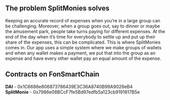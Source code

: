 

## The problem SplitMonies solves

Keeping an accurate record of expenses when you’re in a large group can be challenging. Moreover, when a group goes out, say to dinner or maybe the amusement park, people take turns paying for different expenses. At the end of the day when it’s time for everybody to settle up and put up their share of the expenses, this can be complicated. This is where SplitMonies comes in. Our app uses a simple system where we make groups of wallets and when any wallet makes a payment, we put that into the group as an expense and have every other wallet pay an equal amount of the expense.

## Contracts on FonSmartChain

**DAI** - 0x1C6686e806873786439E3C36A8740B99A9028eB4 </br>
**SplitMonie** - 0x7986e08BCcF7fe5Bd97edfb5a123cb9191817B5e